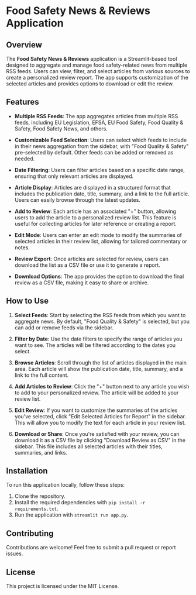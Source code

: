 # Food Safety News & Reviews Application

## Overview

The **Food Safety News & Reviews** application is a Streamlit-based tool designed to aggregate and manage food safety-related news from multiple RSS feeds. Users can view, filter, and select articles from various sources to create a personalized review report. The app supports customization of the selected articles and provides options to download or edit the review.

## Features

- **Multiple RSS Feeds**: The app aggregates articles from multiple RSS feeds, including EU Legislation, EFSA, EU Food Safety, Food Quality & Safety, Food Safety News, and others.
  
- **Customizable Feed Selection**: Users can select which feeds to include in their news aggregation from the sidebar, with "Food Quality & Safety" pre-selected by default. Other feeds can be added or removed as needed.
  
- **Date Filtering**: Users can filter articles based on a specific date range, ensuring that only relevant articles are displayed.

- **Article Display**: Articles are displayed in a structured format that includes the publication date, title, summary, and a link to the full article. Users can easily browse through the latest updates.

- **Add to Review**: Each article has an associated "+" button, allowing users to add the article to a personalized review list. This feature is useful for collecting articles for later reference or creating a report.

- **Edit Mode**: Users can enter an edit mode to modify the summaries of selected articles in their review list, allowing for tailored commentary or notes.

- **Review Export**: Once articles are selected for review, users can download the list as a CSV file or use it to generate a report.

- **Download Options**: The app provides the option to download the final review as a CSV file, making it easy to share or archive.

## How to Use

1. **Select Feeds**: Start by selecting the RSS feeds from which you want to aggregate news. By default, "Food Quality & Safety" is selected, but you can add or remove feeds via the sidebar.

2. **Filter by Date**: Use the date filters to specify the range of articles you want to see. The articles will be filtered according to the dates you select.

3. **Browse Articles**: Scroll through the list of articles displayed in the main area. Each article will show the publication date, title, summary, and a link to the full content.

4. **Add Articles to Review**: Click the "+" button next to any article you wish to add to your personalized review. The article will be added to your review list.

5. **Edit Review**: If you want to customize the summaries of the articles you've selected, click "Edit Selected Articles for Report" in the sidebar. This will allow you to modify the text for each article in your review list.

6. **Download or Share**: Once you're satisfied with your review, you can download it as a CSV file by clicking "Download Review as CSV" in the sidebar. This file includes all selected articles with their titles, summaries, and links.

## Installation

To run this application locally, follow these steps:

1. Clone the repository.
2. Install the required dependencies with `pip install -r requirements.txt`.
3. Run the application with `streamlit run app.py`.

## Contributing

Contributions are welcome! Feel free to submit a pull request or report issues.

## License

This project is licensed under the MIT License.
